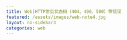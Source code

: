```yaml
---
title: Web|HTTP常见状态码（404、400、500）等错误
featured: /assets/images/web-note4.jpg
layout: no-sidebar3
categories: web
---
```


